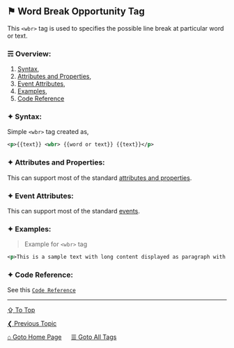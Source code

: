 ## &#9873; Word Break Opportunity Tag
This `<wbr>` tag is used to specifies the possible line break at particular word or text. 

### &#9780; Overview:
1. [Syntax](#-syntax),
2. [Attributes and Properties](#-attributes-and-properties),
3. [Event Attributes](#-event-attributes),
4. [Examples](#-examples),
5. [Code Reference](#-code-reference)

### &#10022; Syntax:

Simple `<wbr>` tag created as, 
```xml
<p>{{text}} <wbr> {{word or text}} {{text}}</p>
```

### &#10022; Attributes and Properties:
This can support most of the standard [attributes and properties](../docs/attributes-and-properties.md).

### &#10022; Event Attributes:
This can support most of the standard [events](../docs/events.md).

### &#10022; Examples:
> Example for `<wbr>` tag
```xml
<p>This is a sample text with long content displayed as paragraph with <wbr>a word break <wbr> from the actual content.</p>
```

### &#10022; Code Reference:
See this [`Code Reference`](../code/wbr-tag.html)

---
[&#8682; To Top](#-word-break-opportunity-tag)

[&#10094; Previous Topic](./video-tag.md) 

[&#8962; Goto Home Page](../README.md) &emsp; [&#9776; Goto All Tags](../all-tags.md)
